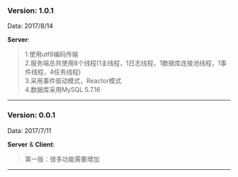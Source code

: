 ### Version: 1.0.1
Data: 2017/8/14

**Server**:
> 1.使用utf8编码传输<br>
> 2.服务端总共使用8个线程(1主线程，1日志线程，1数据库连接池线程，1事件线程，4任务线程)<br>
> 3.采用事件驱动模式，Reactor模式<br>
> 4.数据库采用MySQL 5.7.16<br>

------
### Version: 0.0.1
Data: 2017/7/11

**Server** & **Client**:
> 第一版：很多功能需要增加

------